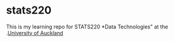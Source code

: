 # stats220

This is my learning repo for STATS220 *Data Technologies" at the .[University of Auckland](https://www.auckland.ac.nz/)
